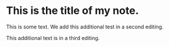 # This is the title of my **note**.

This is some text.
We add this additional test in a second editing.

This additional text is in a third editing.
